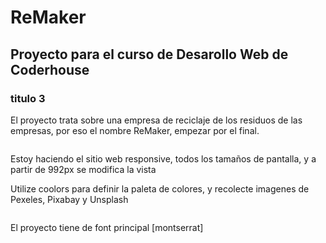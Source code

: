 # ReMaker

## Proyecto para el curso de Desarollo Web de Coderhouse
### titulo 3
El proyecto trata sobre una empresa de reciclaje de los residuos de las empresas, por eso el nombre ReMaker, empezar por el final. 

```El codigo lo estoy realizando con el framework Bootstrap
```
Estoy haciendo el sitio web responsive, todos los tamaños de pantalla, y a partir de 992px se modifica la vista

Utilize coolors para definir la paleta de colores, y recolecte imagenes de Pexeles, Pixabay y Unsplash
```Hago uso de Kebab Case, y BEM nomenclature
```

El proyecto tiene de font principal [montserrat]